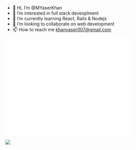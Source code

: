 - 👋 Hi, I’m @MYaserKhan
- 👀 I’m interested in full stack deveoplment
- 🌱 I’m currently learning React, Rails & Nodejs
- 💞️ I’m looking to collaborate on web development
- 📫 How to reach me khanyaser007@gmail.com

<!---
MYaserKhan/MYaserKhan is a ✨ special ✨ repository because its `README.md` (this file) appears on your GitHub profile.
You can click the Preview link to take a look at your changes.
--->

<img align="center" src="/github-metrics.svg" alt="Metrics" width="400">

<p align="left">
  <a href="https://skillicons.dev">
    <img src="https://skillicons.dev/icons?i=git,react,next,js,html,css,linux,nodejs,ruby,rails,graphql" width="400" />
  </a>
</p>
